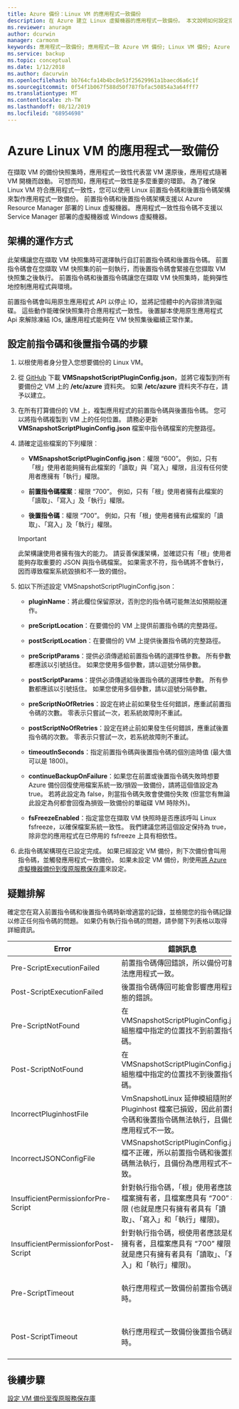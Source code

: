 ```yaml
---
title: Azure 備份：Linux VM 的應用程式一致備份
description: 在 Azure 建立 Linux 虛擬機器的應用程式一致備份。 本文說明如何設定指令碼架構，備份以 Azure 部署的 Linux VM。 本文另包含疑難排解資訊。
ms.reviewer: anuragm
author: dcurwin
manager: carmonm
keywords: 應用程式一致備份; 應用程式一致 Azure VM 備份; Linux VM 備份; Azure 備份
ms.service: backup
ms.topic: conceptual
ms.date: 1/12/2018
ms.author: dacurwin
ms.openlocfilehash: bb764cfa14b4bc8e53f25629961a1baecd6a6c1f
ms.sourcegitcommit: 0f54f1b067f588d50f787fbfac50854a3a64fff7
ms.translationtype: MT
ms.contentlocale: zh-TW
ms.lasthandoff: 08/12/2019
ms.locfileid: "68954698"
---
```

# <a name="application-consistent-backup-of-azure-linux-vms"></a>Azure Linux VM 的應用程式一致備份

在擷取 VM 的備份快照集時，應用程式一致性代表當 VM 還原後，應用程式隨著 VM 開機而啟動。 可想而知，應用程式一致性是多麼重要的環節。 為了確保 Linux VM 符合應用程式一致性，您可以使用 Linux 前置指令碼和後置指令碼架構來製作應用程式一致備份。 前置指令碼和後置指令碼架構支援以 Azure Resource Manager 部署的 Linux 虛擬機器。 應用程式一致性指令碼不支援以 Service Manager 部署的虛擬機器或 Windows 虛擬機器。

## <a name="how-the-framework-works"></a>架構的運作方式

此架構讓您在擷取 VM 快照集時可選擇執行自訂前置指令碼和後置指令碼。 前置指令碼會在您擷取 VM 快照集的前一刻執行，而後置指令碼會緊接在您擷取 VM 快照集之後執行。 前置指令碼和後置指令碼讓您在擷取 VM 快照集時，能夠彈性地控制應用程式與環境。

前置指令碼會叫用原生應用程式 API 以停止 IO，並將記憶體中的內容排清到磁碟。 這些動作能確保快照集符合應用程式一致性。 後置腳本使用原生應用程式 Api 來解除凍結 IOs, 讓應用程式能夠在 VM 快照集後繼續正常作業。

## <a name="steps-to-configure-pre-script-and-post-script"></a>設定前指令碼和後置指令碼的步驟

1. 以根使用者身分登入您想要備份的 Linux VM。

2. 從 [GitHub](https://github.com/MicrosoftAzureBackup/VMSnapshotPluginConfig) 下載 **VMSnapshotScriptPluginConfig.json**，並將它複製到所有要備份之 VM 上的 **/etc/azure** 資料夾。 如果 **/etc/azure** 資料夾不存在，請予以建立。

3. 在所有打算備份的 VM 上，複製應用程式的前置指令碼與後置指令碼。 您可以將指令碼複製到 VM 上的任何位置。 請務必更新 **VMSnapshotScriptPluginConfig.json** 檔案中指令碼檔案的完整路徑。

4. 請確定這些檔案的下列權限︰

   - **VMSnapshotScriptPluginConfig.json**：權限 “600”。 例如，只有「根」使用者能夠擁有此檔案的「讀取」與「寫入」權限，且沒有任何使用者應擁有「執行」權限。

   - **前置指令碼檔案**：權限 “700”。  例如，只有「根」使用者擁有此檔案的「讀取」、「寫入」及「執行」權限。

   - **後置指令碼**：權限 “700”。 例如，只有「根」使用者擁有此檔案的「讀取」、「寫入」及「執行」權限。

   > [!Important]
   > 此架構讓使用者擁有強大的能力。 請妥善保護架構，並確認只有「根」使用者能夠存取重要的 JSON 與指令碼檔案。
   > 如果需求不符，指令碼將不會執行，因而導致檔案系統毀損和不一致的備份。
   >

5. 如以下所述設定 VMSnapshotScriptPluginConfig.json：
    - **pluginName**：將此欄位保留原狀，否則您的指令碼可能無法如預期般運作。

    - **preScriptLocation**：在要備份的 VM 上提供前置指令碼的完整路徑。

    - **postScriptLocation**：在要備份的 VM 上提供後置指令碼的完整路徑。

    - **preScriptParams**：提供必須傳遞給前置指令碼的選擇性參數。 所有參數都應該以引號括住。 如果您使用多個參數，請以逗號分隔參數。

    - **postScriptParams**：提供必須傳遞給後置指令碼的選擇性參數。 所有參數都應該以引號括住。 如果您使用多個參數，請以逗號分隔參數。

    - **preScriptNoOfRetries**：設定在終止前如果發生任何錯誤，應重試前置指令碼的次數。 零表示只嘗試一次，若系統故障則不重試。

    - **postScriptNoOfRetries**：設定在終止前如果發生任何錯誤，應重試後置指令碼的次數。 零表示只嘗試一次，若系統故障則不重試。

    - **timeoutInSeconds**：指定前置指令碼與後置指令碼的個別逾時值 (最大值可以是 1800)。

    - **continueBackupOnFailure**：如果您在前置或後置指令碼失敗時想要 Azure 備份回復使用檔案系統一致/損毀一致備份，請將這個值設定為 true。 若將此設定為 false，則當指令碼失敗會使備份失敗 (但當您有無論此設定為何都會回復為損毁一致備份的單磁碟 VM 時除外)。

    - **fsFreezeEnabled**：指定當您在擷取 VM 快照時是否應該呼叫 Linux fsfreeze，以確保檔案系統一致性。 我們建議您將這個設定保持為 true，除非您的應用程式在已停用的 fsfreeze 上具有相依性。

6. 此指令碼架構現在已設定完成。 如果已經設定 VM 備份，則下次備份會叫用指令碼，並觸發應用程式一致備份。 如果未設定 VM 備份，則使用[將 Azure 虛擬機器備份到復原服務保存庫](https://docs.microsoft.com/azure/backup/backup-azure-vms-first-look-arm)來設定。

## <a name="troubleshooting"></a>疑難排解

確定您在寫入前置指令碼和後置指令碼時新增適當的記錄，並檢閱您的指令碼記錄以修正任何指令碼的問題。 如果仍有執行指令碼的問題，請參閱下列表格以取得詳細資訊。

| Error | 錯誤訊息 | 建議的動作 |
| ------------------------ | -------------- | ------------------ |
| Pre-ScriptExecutionFailed |前置指令碼傳回錯誤，所以備份可能無法應用程式一致。   | 查看您指令碼的失敗記錄來修正此問題。|  
|   Post-ScriptExecutionFailed |    後置指令碼傳回可能會影響應用程式狀態的錯誤。 |    查看您指令碼的失敗記錄並檢查應用程式狀態來修正此問題。 |
| Pre-ScriptNotFound |  在 VMSnapshotScriptPluginConfig.json 組態檔中指定的位置找不到前置指令碼。 |   確定前置指令碼會出現在組態檔中所指定的路徑，以確保應用程式一致的備份。|
| Post-ScriptNotFound | 在 VMSnapshotScriptPluginConfig.json 組態檔中指定的位置找不到後置指令碼。 |   確定後置指令碼會出現在組態檔中所指定的路徑，以確保應用程式一致的備份。|
| IncorrectPluginhostFile | VmSnapshotLinux 延伸模組隨附的 Pluginhost 檔案已損毀，因此前置指令碼和後置指令碼無法執行，且備份為應用程式不一致。 | 解除安裝 VmSnapshotLinux 延伸模組，它會自動與下一次備份重新安裝以解決問題。 |
| IncorrectJSONConfigFile | VMSnapshotScriptPluginConfig.json 檔不正確，所以前置指令碼和後置指令碼無法執行，且備份為應用程式不一致。 | 從 [GitHub](https://github.com/MicrosoftAzureBackup/VMSnapshotPluginConfig) 下載副本並再設定一次。 |
| InsufficientPermissionforPre-Script | 針對執行指令碼，「根」使用者應該是檔案擁有者，且檔案應具有 “700” 權限 (也就是應只有擁有者具有「讀取」、「寫入」和「執行」權限)。 | 請確定「根」使用者是指令碼檔案的「擁有者」，且只有擁有者具有「讀取」、「寫入」和「執行」權限。 |
| InsufficientPermissionforPost-Script | 針對執行指令碼，根使用者應該是檔案擁有者，且檔案應具有 “700” 權限 (也就是應只有擁有者具有「讀取」、「寫入」和「執行」權限)。 | 請確定「根」使用者是指令碼檔案的「擁有者」，且只有擁有者具有「讀取」、「寫入」和「執行」權限。 |
| Pre-ScriptTimeout | 執行應用程式一致備份前置指令碼逾時。 | 請檢查指令碼，並增加位於 /etc/azure 的 VMSnapshotScriptPluginConfig.json 檔案中的逾時。 |
| Post-ScriptTimeout | 執行應用程式一致備份後置指令碼逾時。 | 請檢查指令碼，並增加位於 /etc/azure 的 VMSnapshotScriptPluginConfig.json 檔案中的逾時。 |

## <a name="next-steps"></a>後續步驟
[設定 VM 備份至復原服務保存庫](https://docs.microsoft.com/azure/backup/backup-azure-arm-vms)
